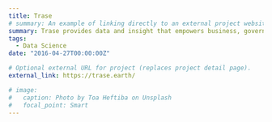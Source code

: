 ```yaml
---
title: Trase
# summary: An example of linking directly to an external project website using `external_link`.
summary: Trase provides data and insight that empowers business, government and civil society to eliminate deforestation and transition towards more sustainable and equitable agricultural supply chains.
tags:
  - Data Science
date: "2016-04-27T00:00:00Z"

# Optional external URL for project (replaces project detail page).
external_link: https://trase.earth/

# image:
#   caption: Photo by Toa Heftiba on Unsplash
#   focal_point: Smart
---
```

